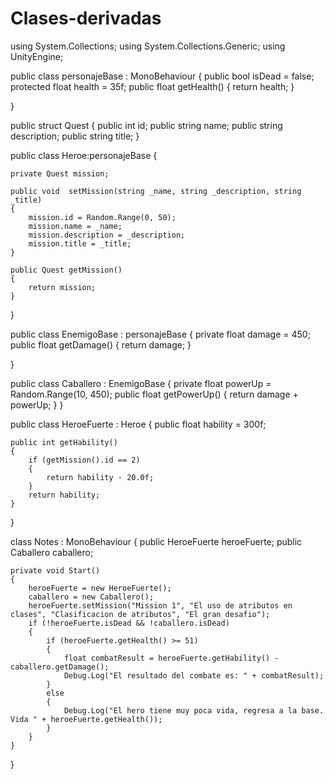 # Clases-derivadas
using System.Collections;
using System.Collections.Generic;
using UnityEngine;

public class personajeBase : MonoBehaviour
{
    public  bool isDead = false;
    protected float health = 35f;
    public float getHealth()
    {
        return health;
    }


}

public struct Quest
{
    public int id;
    public string name;
    public string description;
    public string title;
}

public class Heroe:personajeBase
{
    
    private Quest mission;

    public void  setMission(string _name, string _description, string _title)
    {
        mission.id = Random.Range(0, 50);
        mission.name = _name;
        mission.description = _description;
        mission.title = _title;
    }

    public Quest getMission()
    {
        return mission;
    }

    
}

public class EnemigoBase : personajeBase
{
    private float damage = 450;
    public float getDamage()
    {
        return damage;
    }
 
}

public class Caballero : EnemigoBase
{
    private float powerUp = Random.Range(10, 450);
    public float getPowerUp()
    {
        return damage + powerUp;
    }
}

public class HeroeFuerte : Heroe
{
  public float hability = 300f;

    public int getHability()
    {
        if (getMission().id == 2)
        {
            return hability - 20.0f;
        }
        return hability;
    }


}

class Notes : MonoBehaviour
{
    public HeroeFuerte heroeFuerte;
    public Caballero caballero;

    private void Start()
    {
        heroeFuerte = new HeroeFuerte();
        caballero = new Caballero();
        heroeFuerte.setMission("Mission 1", "El uso de atributos en clases", "Clasificacion de atributos", "El gran desafio");
        if (!heroeFuerte.isDead && !caballero.isDead)
        {
            if (heroeFuerte.getHealth() >= 51)
            {
                float combatResult = heroeFuerte.getHability() - caballero.getDamage();
                Debug.Log("El resultado del combate es: " + combatResult);
            }
            else
            {
                Debug.Log("El hero tiene muy poca vida, regresa a la base. Vida " + heroeFuerte.getHealth());
            }
        }
    }

}

